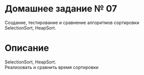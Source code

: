 # Домашнее задание № 07
Создание, тестирование и сравнение алгоритмов сортировки SelectionSort, HeapSort.

# Описание
SelectionSort, HeapSort.  
Реализовать и сравнить время сортировки
